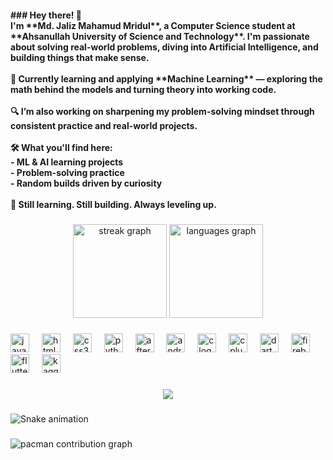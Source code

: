 <h4 align="left">
### Hey there! 👋  <br>I'm **Md. Jaliz Mahamud Mridul**, a Computer Science student at **Ahsanullah University of Science and Technology**. I'm passionate about solving real-world problems, diving into Artificial Intelligence, and building things that make sense.<br><br>🧠 Currently learning and applying **Machine Learning** — exploring the math behind the models and turning theory into working code.<br><br>🔍 I’m also working on sharpening my problem-solving mindset through consistent practice and real-world projects.<br><br>🛠️ What you'll find here:<br>- ML & AI learning projects<br>- Problem-solving practice<br>- Random builds driven by curiosity<br><br>📍 Still learning. Still building. Always leveling up.</h4>

###

<div align="center">
  <img src="https://streak-stats.demolab.com?user=moonstruck2003&locale=en&mode=daily&theme=chartreuse-dark&hide_border=false&border_radius=5" height="150" alt="streak graph"  />
  <img src="https://github-readme-stats.vercel.app/api/top-langs?username=moonstruck2003&locale=en&hide_title=false&layout=compact&card_width=320&langs_count=5&theme=vision-friendly-dark&hide_border=false" height="150" alt="languages graph"  />
</div>

###

<div align="left">
  <img src="https://cdn.jsdelivr.net/gh/devicons/devicon/icons/javascript/javascript-original.svg" height="30" alt="javascript logo"  />
  <img width="12" />
  <img src="https://cdn.jsdelivr.net/gh/devicons/devicon/icons/html5/html5-original.svg" height="30" alt="html5 logo"  />
  <img width="12" />
  <img src="https://cdn.jsdelivr.net/gh/devicons/devicon/icons/css3/css3-original.svg" height="30" alt="css3 logo"  />
  <img width="12" />
  <img src="https://cdn.jsdelivr.net/gh/devicons/devicon/icons/python/python-original.svg" height="30" alt="python logo"  />
  <img width="12" />
  <img src="https://cdn.jsdelivr.net/gh/devicons/devicon/icons/aftereffects/aftereffects-original.svg" height="30" alt="aftereffects logo"  />
  <img width="12" />
  <img src="https://cdn.jsdelivr.net/gh/devicons/devicon/icons/androidstudio/androidstudio-original.svg" height="30" alt="androidstudio logo"  />
  <img width="12" />
  <img src="https://cdn.jsdelivr.net/gh/devicons/devicon/icons/c/c-original.svg" height="30" alt="c logo"  />
  <img width="12" />
  <img src="https://cdn.jsdelivr.net/gh/devicons/devicon/icons/cplusplus/cplusplus-original.svg" height="30" alt="cplusplus logo"  />
  <img width="12" />
  <img src="https://cdn.jsdelivr.net/gh/devicons/devicon/icons/dart/dart-original.svg" height="30" alt="dart logo"  />
  <img width="12" />
  <img src="https://cdn.jsdelivr.net/gh/devicons/devicon/icons/firebase/firebase-plain.svg" height="30" alt="firebase logo"  />
  <img width="12" />
  <img src="https://cdn.jsdelivr.net/gh/devicons/devicon/icons/flutter/flutter-original.svg" height="30" alt="flutter logo"  />
  <img width="12" />
  <img src="https://cdn.jsdelivr.net/gh/devicons/devicon/icons/kaggle/kaggle-original.svg" height="30" alt="kaggle logo"  />
</div>

###

<div align="center">
  <img src="https://visitor-badge.laobi.icu/badge?page_id=moonstruck2003.moonstruck2003&left_color=darkslategrey&left_text=Profile%20Views"  />
</div>

###

<img src="https://raw.githubusercontent.com/moonstruck2003/moonstruck2003/output/snake.svg" alt="Snake animation" />

###

<picture>
  <source media="(prefers-color-scheme: dark)" srcset="https://raw.githubusercontent.com/moonstruck2003/moonstruck2003/output/pacman-contribution-graph-dark.svg">
  <source media="(prefers-color-scheme: light)" srcset="https://raw.githubusercontent.com/moonstruck2003/moonstruck2003/output/pacman-contribution-graph.svg">
  <img alt="pacman contribution graph" src="https://raw.githubusercontent.com/moonstruck2003/moonstruck2003/output/pacman-contribution-graph.svg">
</picture>

###
